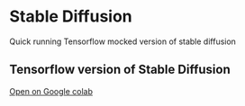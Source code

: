 # Stable Diffusion
Quick running Tensorflow mocked version of stable diffusion

## Tensorflow version of Stable Diffusion

[Open on Google colab](https://colab.research.google.com/github.com/bikashkumars/stable-diffusion/stable_diffusion_tensorflow.ipynb)
